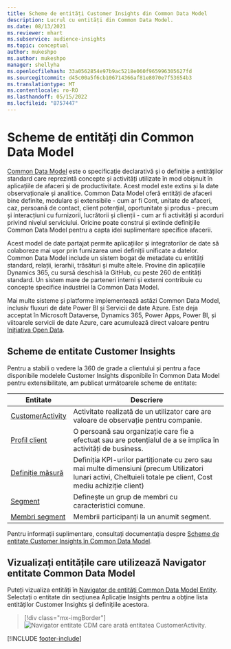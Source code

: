 ```yaml
---
title: Scheme de entități Customer Insights din Common Data Model
description: Lucrul cu entități din Common Data Model.
ms.date: 08/13/2021
ms.reviewer: mhart
ms.subservice: audience-insights
ms.topic: conceptual
author: mukeshpo
ms.author: mukeshpo
manager: shellyha
ms.openlocfilehash: 33a0562854e97b9ac5218e060f965996305627fd
ms.sourcegitcommit: d45c00a5f6cb106714366af81e8070e7f53654b3
ms.translationtype: MT
ms.contentlocale: ro-RO
ms.lasthandoff: 05/15/2022
ms.locfileid: "8757447"
---
```

# <a name="entity-schemas-in-common-data-model"></a>Scheme de entități din Common Data Model



[Common Data Model](/common-data-model/) este o specificație declarativă și o definiție a entităților standard care reprezintă concepte și activități utilizate în mod obișnuit în aplicațiile de afaceri și de productivitate. Acest model este extins și la date observaționale și analitice. Common Data Model oferă entități de afaceri bine definite, modulare și extensibile - cum ar fi Cont, unitate de afaceri, caz, persoană de contact, client potențial, oportunitate și produs - precum și interacțiuni cu furnizorii, lucrătorii și clienții - cum ar fi activități și acorduri privind nivelul serviciului. Oricine poate construi și extinde definițiile Common Data Model pentru a capta idei suplimentare specifice afacerii.

Acest model de date partajat permite aplicațiilor și integratorilor de date să colaboreze mai ușor prin furnizarea unei definiții unificate a datelor. Common Data Model include un sistem bogat de metadate cu entități standard, relații, ierarhii, trăsături și multe altele. Provine din aplicațiile Dynamics 365, cu sursă deschisă la GitHub, cu peste 260 de entități standard. Un sistem mare de parteneri interni și externi contribuie cu concepte specifice industriei la Common Data Model.

Mai multe sisteme și platforme implementează astăzi Common Data Model, inclusiv fluxuri de date Power BI și Servicii de date Azure. Este deja acceptat în Microsoft Dataverse, Dynamics 365, Power Apps, Power BI, și viitoarele servicii de date Azure, care acumulează direct valoare pentru [Inițiativa Open Data](https://dynamics.microsoft.com/en-us/open-data-initiative/).

## <a name="customer-insights-entity-schemas"></a>Scheme de entitate Customer Insights

Pentru a stabili o vedere la 360 de grade a clientului și pentru a face disponibile modelele Customer Insights disponibile în Common Data Model pentru extensibilitate, am publicat următoarele scheme de entitate:

| Entitate | Descriere |
|---------|---------|
|[CustomerActivity](/common-data-model/schema/core/applicationcommon/foundationcommon/crmcommon/solutions/customerinsights/customeractivity) | Activitate realizată de un utilizator care are valoare de observație pentru companie. |
|[Profil client](/common-data-model/schema/core/applicationcommon/foundationcommon/crmcommon/solutions/customerinsights/customerprofile) | O persoană sau organizație care fie a efectuat sau are potențialul de a se implica în activități de business. |
|[Definiție măsură](/common-data-model/schema/core/applicationcommon/foundationcommon/crmcommon/solutions/customerinsights/measuredefinition) | Definiția KPI-urilor partiționate cu zero sau mai multe dimensiuni (precum Utilizatori lunari activi, Cheltuieli totale pe client, Cost mediu achiziție client) |
|[Segment](/common-data-model/schema/core/applicationcommon/foundationcommon/crmcommon/solutions/customerinsights/segment) | Definește un grup de membri cu caracteristici comune. |
|[Membri segment](/common-data-model/schema/core/applicationcommon/foundationcommon/crmcommon/solutions/customerinsights/segmentmembership) | Membrii participanți la un anumit segment. |

Pentru informații suplimentare, consultați documentația despre [Scheme de entitate Customer Insights în Common Data Model](/common-data-model/schema/core/applicationcommon/foundationcommon/crmcommon/solutions/customerinsights/overview).

## <a name="view-entities-using-the-common-data-model-entity-navigator"></a>Vizualizați entitățile care utilizează Navigator entitate Common Data Model

Puteți vizualiza entități în [Navigator de entități Common Data Model Entity](https://microsoft.github.io/CDM/). Selectați o entitate din secțiunea Aplicație Insights pentru a obține lista entităților Customer Insights și definițiile acestora.
> [!div class="mx-imgBorder"]
> ![Navigator entitate CDM care arată entitatea CustomerActivity.](media/CDM-entity-navigator.png "Navigator entitate CDM care arată entitatea CustomerActivity")


[!INCLUDE [footer-include](includes/footer-banner.md)]
